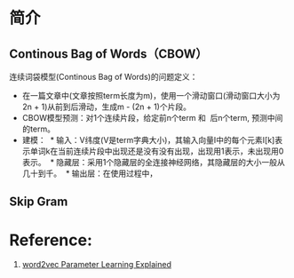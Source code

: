 
# 简介

## Continous Bag of Words（CBOW）

连续词袋模型(Continous Bag of Words)的问题定义：
* 在一篇文章中(文章按照term长度为m)，使用一个滑动窗口(滑动窗口大小为2n + 1)从前到后滑动，生成m - (2n + 1)个片段。
* CBOW模型预测：对1个连续片段，给定前n个term 和  后n个term, 预测中间的term。
* 建模：
  * 输入：V纬度(V是term字典大小)，其输入向量I中的每个元素I[k]表示单词k在当前连续片段中出现还是没有没有出现，出现用1表示，未出现用0表示。
  * 隐藏层：采用1个隐藏层的全连接神经网络，其隐藏层的大小一般从几十到千。
  * 输出层：在使用过程中，

## Skip Gram

# 

# Reference:
1. [word2vec Parameter Learning Explained](http://www-personal.umich.edu/~ronxin/pdf/w2vexp.pdf)
